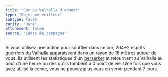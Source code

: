 ```yaml
---
title: "Cor du Valhalla d'argent"
type: "Objet merveilleux"
subtype: false
rarity: "Rare"
attunement: false
source: "Cadre de campagne"
---
```

Si vous utilisez une action pour souffler dans ce cor, 2d4+2 esprits guerriers du Valhalla apparaissent dans un rayon de 18 mètres autour de vous. Ils utilisent les statistiques d'un [berserker](/bestiaire/berserker/) et retournent au Valhalla au bout d'une heure ou dès qu'ils tombent à 0 point de vie. Une fois que vous avez utilisé la corne, vous ne pouvez plus vous en servir pendant 7 jours.
